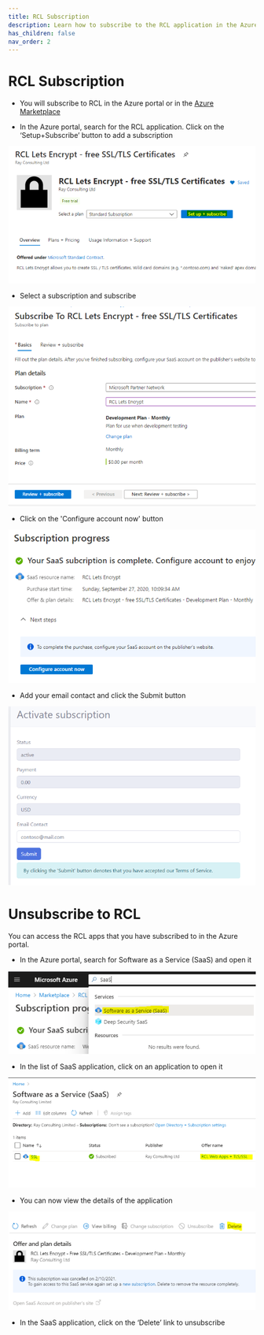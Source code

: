 ```yaml
---
title: RCL Subscription
description: Learn how to subscribe to the RCL application in the Azure Marketplace or Azure Portal 
has_children: false
nav_order: 2
---
```


# RCL Subscription

- You will subscribe to RCL in the Azure portal or in the [Azure Marketplace](https://azuremarketplace.microsoft.com/en-us/marketplace/apps/rayconsulting.002?tab=overview)

- In the Azure portal, search for the RCL application. Click on the ‘Setup+Subscribe’ button to add a subscription

![image](../images/subscription/marketplace-subscribe.png)

- Select a subscription and subscribe

![image](../images/subscription/review.png)

- Click on the 'Configure account now' button

![image](../images/subscription/configure.png)

- Add your email contact and click the Submit button

![image](../images/subscription/configure-rcl.png)

# Unsubscribe to RCL 

You can access the RCL apps that you have subscribed to in the Azure portal.

- In the Azure portal, search for Software as a Service (SaaS) and open it

![image](../images/subscription/subscribe-saas-open.png)

- In the list of SaaS application, click on an application to open it

![image](../images/subscription/subscribe-saas-apps.png)

- You can now view the details of the application


![image](../images/subscription/unsubscribe.PNG)

- In the SaaS application, click on the ‘Delete’ link to unsubscribe







